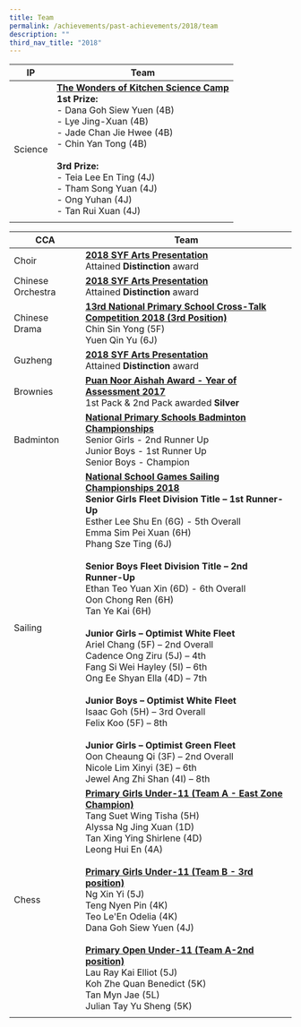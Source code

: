 ```yaml
---
title: Team
permalink: /achievements/past-achievements/2018/team
description: ""
third_nav_title: "2018"
---
```

| IP | Team |
|---|---|
| Science | <u><strong> The Wonders of Kitchen Science Camp </strong></u><br>**1st Prize:**<br>- Dana Goh Siew Yuen (4B)<br>- Lye Jing-Xuan (4B)<br>- Jade Chan Jie Hwee (4B)<br>- Chin Yan Tong (4B)<br><br>**3rd Prize:**<br>- Teia Lee En Ting (4J)<br>- Tham Song Yuan (4J)<br>- Ong Yuhan (4J)<br>- Tan Rui Xuan (4J) |
| | |

| CCA | Team |
|---|---|
| Choir | <u><strong> 2018 SYF Arts Presentation </strong></u><br>Attained **Distinction** award |
| Chinese Orchestra | <u><strong> 2018 SYF Arts Presentation </strong></u><br>Attained **Distinction** award |
| Chinese Drama | <u><strong> 13rd National Primary School Cross-Talk Competition 2018 (3rd Position) </strong></u><br>Chin Sin Yong (5F)<br>Yuen Qin Yu (6J) |
| Guzheng | <u><strong> 2018 SYF Arts Presentation </strong></u><br>Attained **Distinction** award |
| Brownies | <u><strong> Puan Noor Aishah Award - Year of Assessment 2017 </strong></u><br>1st Pack & 2nd Pack awarded **Silver** |
| Badminton | <u><strong> National Primary Schools Badminton Championships </strong></u><br>Senior Girls - 2nd Runner Up<br>Junior Boys - 1st Runner Up<br>Senior Boys - Champion |
| Sailing | <u><strong> National School Games Sailing Championships 2018 </strong></u><br>**Senior Girls Fleet Division Title – 1st Runner-Up**<br>Esther Lee Shu En (6G) - 5th Overall<br>Emma Sim Pei Xuan (6H)<br>Phang Sze Ting (6J)<br><br>**Senior Boys Fleet Division Title – 2nd Runner-Up**<br>Ethan Teo Yuan Xin (6D) - 6th Overall<br>Oon Chong Ren (6H)<br>Tan Ye Kai (6H)<br><br>**Junior Girls – Optimist White Fleet**<br>Ariel Chang (5F) – 2nd Overall<br>Cadence Ong Ziru (5J) – 4th<br>Fang Si Wei Hayley (5I) – 6th<br>Ong Ee Shyan Ella (4D) – 7th<br><br>**Junior Boys – Optimist White Fleet**<br>Isaac Goh (5H) – 3rd Overall<br>Felix Koo (5F) – 8th<br><br>**Junior Girls – Optimist Green Fleet**<br>Oon Cheaung Qi (3F) – 2nd Overall<br>Nicole Lim Xinyi (3E) – 6th<br>Jewel Ang Zhi Shan (4I) – 8th  |
| Chess | <u><strong> Primary Girls Under-11 (Team A - East Zone Champion) </strong></u><br>Tang Suet Wing Tisha (5H)<br>Alyssa Ng Jing Xuan (1D)<br>Tan Xing Ying Shirlene (4D)<br>Leong Hui En (4A)<br><br> <u><strong> Primary Girls Under-11 (Team B - 3rd position) </strong></u><br>Ng Xin Yi (5J)<br>Teng Nyen Pin (4K)<br>Teo Le'En Odelia (4K)<br>Dana Goh Siew Yuen (4J)<br><br> <u><strong> Primary Open Under-11 (Team A-2nd position)</strong></u><br>Lau Ray Kai Elliot (5J)<br>Koh Zhe Quan Benedict (5K)<br>Tan Myn Jae (5L)<br>Julian Tay Yu Sheng (5K) |
| | |